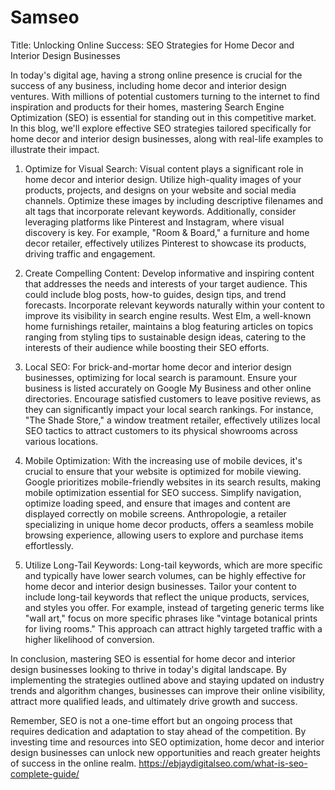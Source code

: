 # Samseo
Title: Unlocking Online Success: SEO Strategies for Home Decor and Interior Design Businesses

In today's digital age, having a strong online presence is crucial for the success of any business, including home decor and interior design ventures. With millions of potential customers turning to the internet to find inspiration and products for their homes, mastering Search Engine Optimization (SEO) is essential for standing out in this competitive market. In this blog, we'll explore effective SEO strategies tailored specifically for home decor and interior design businesses, along with real-life examples to illustrate their impact.

1. Optimize for Visual Search: Visual content plays a significant role in home decor and interior design. Utilize high-quality images of your products, projects, and designs on your website and social media channels. Optimize these images by including descriptive filenames and alt tags that incorporate relevant keywords. Additionally, consider leveraging platforms like Pinterest and Instagram, where visual discovery is key. For example, "Room & Board," a furniture and home decor retailer, effectively utilizes Pinterest to showcase its products, driving traffic and engagement.

2. Create Compelling Content: Develop informative and inspiring content that addresses the needs and interests of your target audience. This could include blog posts, how-to guides, design tips, and trend forecasts. Incorporate relevant keywords naturally within your content to improve its visibility in search engine results. West Elm, a well-known home furnishings retailer, maintains a blog featuring articles on topics ranging from styling tips to sustainable design ideas, catering to the interests of their audience while boosting their SEO efforts.

3. Local SEO: For brick-and-mortar home decor and interior design businesses, optimizing for local search is paramount. Ensure your business is listed accurately on Google My Business and other online directories. Encourage satisfied customers to leave positive reviews, as they can significantly impact your local search rankings. For instance, "The Shade Store," a window treatment retailer, effectively utilizes local SEO tactics to attract customers to its physical showrooms across various locations.

4. Mobile Optimization: With the increasing use of mobile devices, it's crucial to ensure that your website is optimized for mobile viewing. Google prioritizes mobile-friendly websites in its search results, making mobile optimization essential for SEO success. Simplify navigation, optimize loading speed, and ensure that images and content are displayed correctly on mobile screens. Anthropologie, a retailer specializing in unique home decor products, offers a seamless mobile browsing experience, allowing users to explore and purchase items effortlessly.

5. Utilize Long-Tail Keywords: Long-tail keywords, which are more specific and typically have lower search volumes, can be highly effective for home decor and interior design businesses. Tailor your content to include long-tail keywords that reflect the unique products, services, and styles you offer. For example, instead of targeting generic terms like "wall art," focus on more specific phrases like "vintage botanical prints for living rooms." This approach can attract highly targeted traffic with a higher likelihood of conversion.

In conclusion, mastering SEO is essential for home decor and interior design businesses looking to thrive in today's digital landscape. By implementing the strategies outlined above and staying updated on industry trends and algorithm changes, businesses can improve their online visibility, attract more qualified leads, and ultimately drive growth and success.

Remember, SEO is not a one-time effort but an ongoing process that requires dedication and adaptation to stay ahead of the competition. By investing time and resources into SEO optimization, home decor and interior design businesses can unlock new opportunities and reach greater heights of success in the online realm.
https://ebjaydigitalseo.com/what-is-seo-complete-guide/
